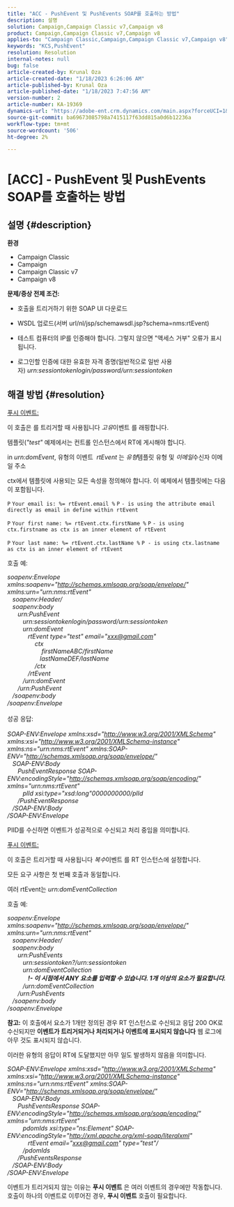 ```yaml
---
title: "ACC - PushEvent 및 PushEvents SOAP를 호출하는 방법"
description: 설명
solution: Campaign,Campaign Classic v7,Campaign v8
product: Campaign,Campaign Classic v7,Campaign v8
applies-to: "Campaign Classic,Campaign,Campaign Classic v7,Campaign v8"
keywords: "KCS,PushEvent"
resolution: Resolution
internal-notes: null
bug: false
article-created-by: Krunal Oza
article-created-date: "1/18/2023 6:26:06 AM"
article-published-by: Krunal Oza
article-published-date: "1/18/2023 7:47:56 AM"
version-number: 2
article-number: KA-19369
dynamics-url: "https://adobe-ent.crm.dynamics.com/main.aspx?forceUCI=1&pagetype=entityrecord&etn=knowledgearticle&id=00cb40fb-f896-ed11-aad1-6045bd0067ea"
source-git-commit: ba69673085798a7415117f63dd815a0d6b12236a
workflow-type: tm+mt
source-wordcount: '506'
ht-degree: 2%

---
```


# [ACC] - PushEvent 및 PushEvents SOAP를 호출하는 방법

## 설명 {#description}

<b>환경</b>
- Campaign Classic
- Campaign
- Campaign Classic v7
- Campaign v8



<b>문제/증상 </b>
<b>전제 조건:</b>

- 호출을 트리거하기 위한 SOAP UI 다운로드

- WSDL 업로드(서버 url/nl/jsp/schemawsdl.jsp?schema=nms:rtEvent)

- 테스트 컴퓨터의 IP를 인증해야 합니다. 그렇지 않으면 &quot;액세스 거부&quot; 오류가 표시됩니다.

- 로그인할 인증에 대한 유효한 자격 증명(일반적으로 일반 사용자) *urn:sessiontokenlogin/password/urn:sessiontoken*




## 해결 방법 {#resolution}


<u>푸시 이벤트:</u>

이 호출은 를 트리거할 때 사용됩니다 *고유*&#x200B;이벤트 를 래핑합니다.

템플릿(*&quot;test&quot;* 예제에서는 컨트롤 인스턴스에서 RT에 게시해야 합니다.

in *urn:domEvent*, 유형의 이벤트  *rtEvent* 는 *유형*&#x200B;템플릿 유형 및 *이메일*&#x200B;수신자 이메일 주소

ctx에서 템플릿에 사용되는 모든 속성을 정의해야 합니다. 이 예제에서 템플릿에는 다음이 포함됩니다.

`P` `Your email is: %= rtEvent.email %` `P` `- is using the attribute email directly as email in define within rtEvent`

`P` `Your first name: %= rtEvent.ctx.firstName %` `P` `- is using ctx.firstname as ctx is an inner element of rtEvent`

`P` `Your last name: %= rtEvent.ctx.lastName %` `P - is using ctx.lastname as ctx is an inner element of rtEvent`

호출 예:

*soapenv:Envelope xmlns:soapenv=&quot;http://schemas.xmlsoap.org/soap/envelope/&quot; xmlns:urn=&quot;urn:nms:rtEvent&quot;
<br>   soapenv:Header/
<br>   soapenv:body
<br>      urn:PushEvent
<br>         urn:sessiontokenlogin/password/urn:sessiontoken
<br>         urn:domEvent
<br>            rtEvent type=&quot;test&quot; email=&quot;xxx@gmail.com&quot; 
<br>                ctx
<br>                    firstNameABC/firstName
<br>                   lastNameDEF/lastName
<br>                /ctx
<br>            /rtEvent
<br>         /urn:domEvent
<br>      /urn:PushEvent
<br>   /soapenv:body
<br>/soapenv:Envelope*
<br><br>성공 응답:<br><br>
*SOAP-ENV:Envelope xmlns:xsd=&quot;http://www.w3.org/2001/XMLSchema&quot; xmlns:xsi=&quot;http://www.w3.org/2001/XMLSchema-instance&quot; xmlns:ns=&quot;urn:nms:rtEvent&quot; xmlns:SOAP-ENV=&quot;http://schemas.xmlsoap.org/soap/envelope/&quot;
<br>   SOAP-ENV:Body
<br>      PushEventResponse SOAP-ENV:encodingStyle=&quot;http://schemas.xmlsoap.org/soap/encoding/&quot; xmlns=&quot;urn:nms:rtEvent&quot;
<br>         plId xsi:type=&quot;xsd:long&quot;0000000000/plId
<br>      /PushEventResponse
<br>   /SOAP-ENV:Body
<br>/SOAP-ENV:Envelope*

PIID를 수신하면 이벤트가 성공적으로 수신되고 처리 중임을 의미합니다.



<u>푸시 이벤트:</u>

이 호출은 트리거할 때 사용됩니다 *복수*&#x200B;이벤트 를 RT 인스턴스에 설정합니다.

모든 요구 사항은 첫 번째 호출과 동일합니다.

여러 rtEvent는 *urn:domEventCollection*



호출 예:

*soapenv:Envelope xmlns:soapenv=&quot;http://schemas.xmlsoap.org/soap/envelope/&quot; xmlns:urn=&quot;urn:nms:rtEvent&quot;
<br>   soapenv:Header/
<br>   soapenv:body
<br>      urn:PushEvents
<br>         urn:sessiontoken?/urn:sessiontoken
<br>         urn:domEventCollection
<br>            <b>!- 이 시점에서 ANY 요소를 입력할 수 있습니다. 1개 이상의 요소가 필요합니다.</b>
<br>         /urn:domEventCollection
<br>      /urn:PushEvents
<br>   /soapenv:body
<br>/soapenv:Envelope*

<b>참고:</b> 이 호출에서 요소가 1개만 정의된 경우 RT 인스턴스로 수신되고 응답 200 OK로 수신되지만 <b>이벤트가 트리거되거나 처리되거나 이벤트에 표시되지 않습니다</b> 웹 로그에 아무 것도 표시되지 않습니다.

이러한 유형의 응답이 RT에 도달했지만 아무 일도 발생하지 않음을 의미합니다.

*SOAP-ENV:Envelope xmlns:xsd=&quot;http://www.w3.org/2001/XMLSchema&quot; xmlns:xsi=&quot;http://www.w3.org/2001/XMLSchema-instance&quot; xmlns:ns=&quot;urn:nms:rtEvent&quot; xmlns:SOAP-ENV=&quot;http://schemas.xmlsoap.org/soap/envelope/&quot;
<br>   SOAP-ENV:Body
<br>      PushEventsResponse SOAP-ENV:encodingStyle=&quot;http://schemas.xmlsoap.org/soap/encoding/&quot; xmlns=&quot;urn:nms:rtEvent&quot;
<br>         pdomIds xsi:type=&quot;ns:Element&quot; SOAP-ENV:encodingStyle=&quot;http://xml.apache.org/xml-soap/literalxml&quot;
<br>            rtEvent email=&quot;xxx@gmail.com&quot; type=&quot;test&quot;/
<br>         /pdomIds
<br>      /PushEventsResponse
<br>   /SOAP-ENV:Body
<br>/SOAP-ENV:Envelope*

이벤트가 트리거되지 않는 이유는 <b>푸시 이벤트</b> 은 여러 이벤트의 경우에만 작동합니다. 호출이 하나의 이벤트로 이루어진 경우, <b>푸시 이벤트</b> 호출이 필요합니다.
